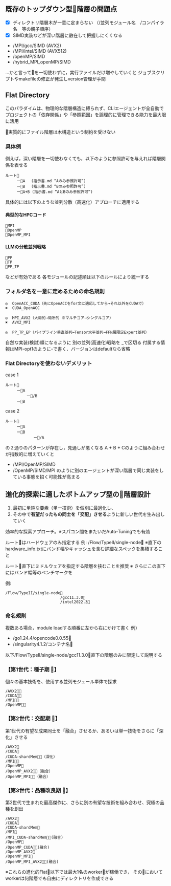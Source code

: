 ## 既存のトップダウン型📁階層の問題点
- [x] ディレクトリ階層木が一意に定まらない （/並列モジュール名　/コンパイラ名　等の親子順序）
- [x] SIMD実装などが深い階層に散在して把握しにくくなる
- /MPI/gcc/SIMD (AVX2)
- /MPI/intel/SIMD (AVX512)
- /openMP/SIMD
- /hybrid_MPI_openMP/SIMD

…かと言って📁を一切使わずに，実行ファイルだけ増やしていくと
ジョブスクリプトやmakefileの修正が発生しversion管理が手間


## Flat Directory
このパラダイムは、物理的な階層構造に縛られず、CLIエージェントが全自動で
プロジェクトの「依存関係」や「参照範囲」を論理的に管理できる能力を最大限に活用

📁実質的にファイル階層は木構造という制約を受けない

### 具体例
例えば，深い階層を一切使わなくても，以下のように参照許可を与えれば階層関係を表せる
```
ルート📂
　　　ー📁A 　(指示書.md “Aのみ参照許可”)
　　　ー📁B 　(指示書.md “Bのみ参照許可”)
　　　ー📁A+B (指示書.md “AとBのみ参照許可”)
```
具体的には以下のような並列分散（高速化）アプローチに適用する
#### 典型的なHPCコード
```
📁MPI
📁OpenMP
📁OpenMP_MPI
```
#### LLMの分散並列戦略
```
📁PP
📁TP
📁PP_TP
```
などが有効である
各モジュールの記述順は以下のルールにより統一する

### フォルダ名を一意に定めるための命名規則
```
◎  OpenACC_CUDA（先にOpenACCをfor文に適応してから→それ以外をCUDAで）
✖  CUDA_OpenACC

◎  MPI_AVX2（大局的→局所的 ※マルチコア→シングルコア）
✖  AVX2_MPI

◎  PP_TP_EP（パイプライン垂直並列→Tensor水平並列→FFN層限定Expert並列）
```
自然な実装(検討)順になるように 別の並列(高速化)戦略を _で区切る
付属する情報はMPI-opt1のように-で書く．バージョンはdefaultなら省略

### Flat Directoryを使わないデメリット
case 1
```
ルート📂
　　　ー📂A 
　　　　　 ー📁/B 
　　　ー📁B 　
```
case 2
```
ルート📂
　　　ー📁A 
　　　ー📂B 
　　　   　　 ー📁/A 
```
の２通りのパターンが存在し，見通しが悪くなる
A + B + Cのように組み合わせが指数的に増えていくと
- /MPI/OpenMP/SIMD
- /OpenMP/SIMD/MPI
のように別のエージェントが深い階層で同じ実装をしている事態を招く可能性が高まる



## 進化的探索に適したボトムアップ型の📁階層設計

1. 最初に単純な要素（単一技術）を個別に最適化し、
2. その中で**有望だったもの同士を「交配」させる**ように新しい世代を生み出していく

効率的な探索アプローチ。※スパコン間をまたいだAuto-Tuningでも有効

ルート📂はハードウェアのみ指定する
例: /Flow/TypeII/single-node📂
※直下のhardware_info.txtにバンド幅やキャッシュを含む詳細なスペックを集積すること

ルート📂直下にミドルウェアを指定する階層を挟むことを推奨
※ さらにこの直下にはバンド幅等のベンチマークを

例:
```
/Flow/TypeII/single-node📂
                        /gcc11.3.0📂
                        /intel2022.3📂
```

### 命名規則
複数ある場合，module loadする順番に左から右にかけて書く
例）
- /go1.24.4/opencode0.0.55📂
- /singularity4.1.2/コンテナ名📂

以下/Flow/TypeII/single-node/gcc11.3.0📂直下の階層のみに限定して説明する
### 【第1世代：種子期 🌱】
個々の基本技術を、使用する並列モジュール単体で探求
```
/AVX2📁🤖
/CUDA📁🤖
/MPI📁🤖
/OpenMP📁🤖
```

### 【第2世代：交配期 🌿】
第1世代の有望な成果同士を「融合」させるか、あるいは単一技術をさらに「深化」させる
```
/AVX2📁
/CUDA📁
/CUDA-shardMem📁🤖（深化）
/MPI📁🤖
/OpenMP📁
/OpenMP_AVX2📁🤖（融合）
/OpenMP_MPI📁🤖（融合）
```

### 【第3世代：品種改良期 🌳】
第2世代で生まれた最高傑作に、さらに別の有望な技術を組み合わせ、究極の品種を創出
```
/AVX2📁
/CUDA📁
/CUDA-shardMem📁
/MPI📁
/MPI_CUDA-shardMem📁🤖(融合)
/OpenMP📁
/OpenMP_CUDA📁🤖(融合)
/OpenMP_AVX2📁
/OpenMP_MPI📁
/OpenMP_MPI_AVX2📁🤖(融合)
```

※これらの進化的Flat📁以下では最大1名のworker🤖が稼働でき，
その📁においてworkerは何階層でも自由にディレクトリを作成できる